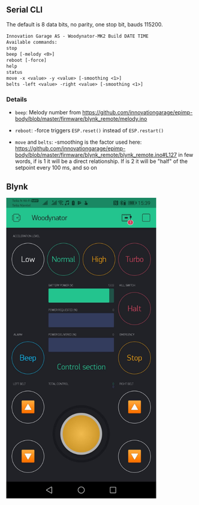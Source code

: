 ## Serial CLI

The default is 8 data bits, no parity, one stop bit, bauds 115200.

    Innovation Garage AS - Woodynator-MK2 Build DATE TIME
    Available commands: 
    stop
    beep [-melody <0>]
    reboot [-force]
    help
    status
    move -x <value> -y <value> [-smoothing <1>]
    belts -left <value> -right <value> [-smoothing <1>]

### Details

- `beep`: Melody number from https://github.com/innovationgarage/epimp-body/blob/master/firmware/blynk_remote/melody.ino

- `reboot`: -force triggers `ESP.reset()` instead of `ESP.restart()`

- `move` and `belts`: -smoothing is the factor used here: https://github.com/innovationgarage/epimp-body/blob/master/firmware/blynk_remote/blynk_remote.ino#L127 in few words, if is 1 it will be a direct relationship. If is 2 it will be "half" of the setpoint every 100 ms, and so on

## Blynk

<img src="blynk_ss.jpg" width="400">
